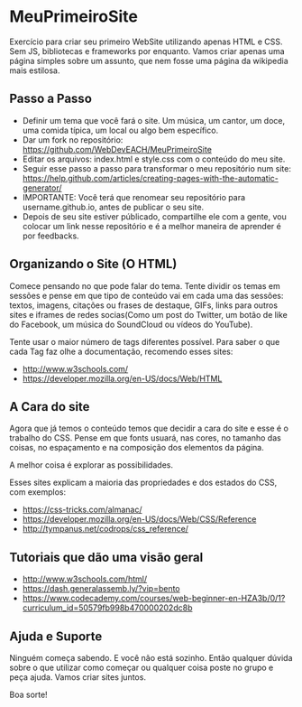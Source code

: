 # MeuPrimeiroSite
Exercício para criar seu primeiro WebSite utilizando apenas HTML e CSS. Sem JS, bibliotecas e frameworks por enquanto.
Vamos criar apenas uma página simples sobre um assunto, que nem fosse uma página da wikipedia mais estilosa. 

## Passo a Passo
- Definir um tema que você fará o site. Um música, um cantor, um doce, uma comida típica, um local ou algo bem específico.
- Dar um fork no repositório: https://github.com/WebDevEACH/MeuPrimeiroSite
- Editar os arquivos: index.html e style.css com o conteúdo do meu site.
- Seguir esse passo a passo para transformar o meu repositório num site: https://help.github.com/articles/creating-pages-with-the-automatic-generator/
- IMPORTANTE: Você terá que renomear seu repositório para username.github.io, antes de publicar o seu site.
- Depois de seu site estiver públicado, compartilhe ele com a gente, vou colocar um link nesse repositório e é a melhor maneira de aprender é por feedbacks.

## Organizando o Site (O HTML)
Comece pensando no que pode falar do tema. Tente dividir os temas em sessões e pense em que tipo de conteúdo vai em cada uma das sessões: textos, imagens, citações ou frases de destaque, GIFs, links para outros sites e iframes de redes socias(Como um post do Twitter, um botão de like do Facebook, um música do SoundCloud ou vídeos do YouTube).

Tente usar o maior número de tags diferentes possível. Para saber o que cada Tag faz olhe a documentação, recomendo esses sites:
- http://www.w3schools.com/
- https://developer.mozilla.org/en-US/docs/Web/HTML

## A Cara do site
Agora que já temos o conteúdo temos que decidir a cara do site e esse é o trabalho do CSS.
Pense em que fonts usuará, nas cores, no tamanho das coisas, no espaçamento e na composição dos elementos da página.

A melhor coisa é explorar as possibilidades.

Esses sites explicam a maioria das propriedades e dos estados do CSS, com exemplos:
- https://css-tricks.com/almanac/
- https://developer.mozilla.org/en-US/docs/Web/CSS/Reference
- http://tympanus.net/codrops/css_reference/


## Tutoriais que dão uma visão geral
- http://www.w3schools.com/html/
- https://dash.generalassemb.ly/?vip=bento
- https://www.codecademy.com/courses/web-beginner-en-HZA3b/0/1?curriculum_id=50579fb998b470000202dc8b


## Ajuda e Suporte
Ninguém começa sabendo. E você não está sozinho. Então qualquer dúvida sobre o que utilizar como começar ou qualquer coisa poste no grupo e peça ajuda. Vamos criar sites juntos.

Boa sorte!
